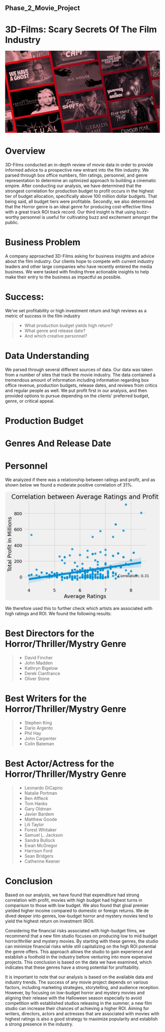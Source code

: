 ## Phase_2_Movie_Project

# 3D-Films: Scary Secrets Of The Film Industry 

![Pofit VS Ratings](images/Horror.jpg)

# Overview
3D-Films conducted an in-depth review of movie data in order to provide informed advice to a prospective new entrant into the film industry. We parsed through box office numbers, film ratings, personnel, and genre representation to determine an optimized approach to building a cinematic empire. After conducting our analysis, we have determined that the strongest correlation for production budget to profit occurs in the highest tier of budget allocation, specifically above 100 million dollar budgets. That being said, all budget tiers were profitable. Secondly, we also determined that the Horror genre is an ideal genre for producing cost-effective films with a great track ROI track record. Our third insight is that using buzz-worthy personnel is useful for cultivating buzz and excitement amongst the public.

# Business Problem
A company approached 3D-Films asking for business insights and advice about the film industry. Our clients hope to compete with current industry leaders and other large companies who have recently entered the media business. We were tasked with finding three actionable insights to help make their entry to the business as impactful as possible.

# Success: 
We’ve set profitability or high investment return and high reviews as a metric of success in the film industry
>- What production budget yields high return?
>- What genre and release date?
>- And which creative personnel?

# Data Understanding
We parsed through several different sources of data. Our data was taken from a number of sites that track the movie industry. The data contained a tremendous amount of information including information regarding box office revenue, production budgets, release dates, and reviews from critics and regular people as well. We put profit first in our analysis, and then provided options to pursue depending on the clients' preferred budget, genre, or critical appeal.

# Production Budget 

# Genres And Release Date 

# Personnel 
We analyzed if there was a relationship between ratings and profit, and as shown below we found a moderate positive correlation of 31%.

![Pofit VS Ratings](images/Profit_vs_Ratings.jpg)

We therefore used this to further check which artists are associated with high ratings and ROI. We found the following results:
# Best Directors for the Horror/Thriller/Mystry Genre
>- David Fincher
>- John Madden
>- Kathryn Bigelow
>- Derek Cianfrance
>- Oliver Stone

# Best Writers for the Horror/Thriller/Mystry Genre
>- Stephen King
>- Dario Argento
>- Phil Hay
>- John Carpenter
>- Colin Bateman

# Best Actor/Actress for the Horror/Thriller/Mystry Genre
>- Leonardo DiCaprio
>- Natalie Portman
>- Ben Affleck
>- Tom Hanks
>- Gary Oldman
>- Javier Bardem
>- Matthew Goode
>- Lili Taylor
>- Forest Whitaker
>- Samuel L. Jackson
>- Sandra Bullock
>- Ewan McGregor
>- Harrison Ford
>- Sean Bridgers
>- Catherine Keener

# Conclusion

Based on our analysis, we have found that expenditure had strong correlation with profit, movies with high budget had highest turns in comparison to those with low budget. We also found that gloal premier yielded higher income compared to domestic or foreign returns. We de dived deeper into genres, low-budget horror and mystery movies tend to yield the highest return on investment (ROI).

Considering the financial risks associated with high-budget films, we recommend that a new film studio focuses on producing low to mid budget horror/thriller and mystery movies. By starting with these genres, the studio can minimize financial risks while still capitalizing on the high ROI potential the genre offers. This approach allows the studio to gain experience and establish a foothold in the industry before venturing into more expensive projects. This conclusion is based on the data we have examined, which indicates that these genres have a strong potential for profitability.

It is important to note that our analysis is based on the available data and industry trends. The success of any movie project depends on various factors, including marketing strategies, storytelling, and audience reception. However, by focusing on low-budget horror and mystery movies and aligning their release with the Halloween season especially to avoid competition with established studios releasing in the summer, a new film studio can increase their chances of achieving a higher ROI. Aiming for writers, directors, actors and actresses that are associated with movies with highest ratings is also a good strategy to maximize popularity and establish a strong presence in the industry.

